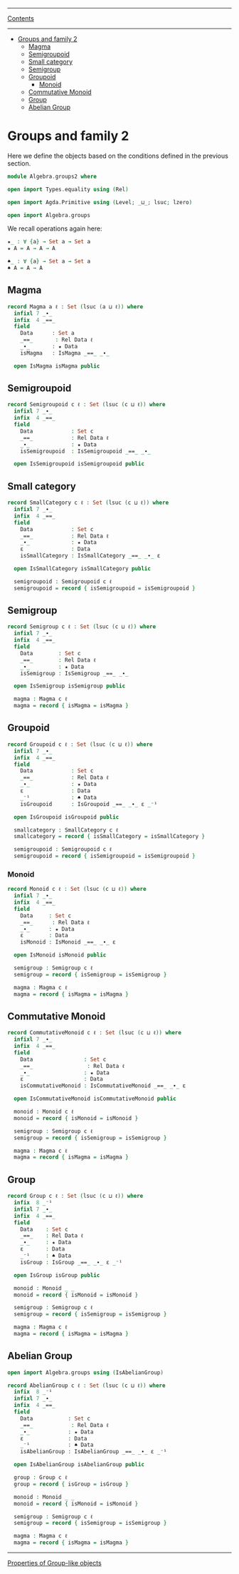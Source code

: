 ****
[Contents](contents.html)

<!-- START doctoc generated TOC please keep comment here to allow auto update -->
<!-- DON'T EDIT THIS SECTION, INSTEAD RE-RUN doctoc TO UPDATE -->
****

- [Groups and family 2](#groups-and-family-2)
  - [Magma](#magma)
  - [Semigroupoid](#semigroupoid)
  - [Small category](#small-category)
  - [Semigroup](#semigroup)
  - [Groupoid](#groupoid)
    - [Monoid](#monoid)
  - [Commutative Monoid](#commutative-monoid)
  - [Group](#group)
  - [Abelian Group](#abelian-group)

<!-- END doctoc generated TOC please keep comment here to allow auto update -->


# Groups and family 2

Here we define the objects based on the conditions defined in the previous section.

```agda
module Algebra.groups2 where

open import Types.equality using (Rel)

open import Agda.Primitive using (Level; _⊔_; lsuc; lzero)

open import Algebra.groups
```

We recall operations again here:

```agda
★_ : ∀ {a} → Set a → Set a
★ A = A → A → A

♠_ : ∀ {a} → Set a → Set a
♠ A = A → A
```

## Magma

```agda
record Magma a ℓ : Set (lsuc (a ⊔ ℓ)) where
  infixl 7 _∙_
  infix  4 _==_
  field
    Data      : Set a
    _==_       : Rel Data ℓ
    _∙_       : ★ Data
    isMagma   : IsMagma _==_ _∙_

  open IsMagma isMagma public
```

## Semigroupoid

```agda
record Semigroupoid c ℓ : Set (lsuc (c ⊔ ℓ)) where
  infixl 7 _∙_
  infix  4 _==_
  field
    Data            : Set c
    _==_            : Rel Data ℓ
    _∙_             : ★ Data
    isSemigroupoid  : IsSemigroupoid _==_ _∙_

  open IsSemigroupoid isSemigroupoid public
```

## Small category

```agda
record SmallCategory c ℓ : Set (lsuc (c ⊔ ℓ)) where
  infixl 7 _∙_
  infix  4 _==_
  field
    Data            : Set c
    _==_            : Rel Data ℓ
    _∙_             : ★ Data
    ε               : Data
    isSmallCategory : IsSmallCategory _==_ _∙_ ε

  open IsSmallCategory isSmallCategory public

  semigroupoid : Semigroupoid c ℓ
  semigroupoid = record { isSemigroupoid = isSemigroupoid }
```

## Semigroup

```agda
record Semigroup c ℓ : Set (lsuc (c ⊔ ℓ)) where
  infixl 7 _∙_
  infix  4 _==_
  field
    Data        : Set c
    _==_        : Rel Data ℓ
    _∙_         : ★ Data
    isSemigroup : IsSemigroup _==_ _∙_

  open IsSemigroup isSemigroup public

  magma : Magma c ℓ
  magma = record { isMagma = isMagma }
```

## Groupoid

```agda
record Groupoid c ℓ : Set (lsuc (c ⊔ ℓ)) where
  infixl 7 _∙_
  infix  4 _==_
  field
    Data            : Set c
    _==_            : Rel Data ℓ
    _∙_             : ★ Data
    ε               : Data
    _⁻¹             : ♠ Data
    isGroupoid      : IsGroupoid _==_ _∙_ ε _⁻¹

  open IsGroupoid isGroupoid public

  smallcategory : SmallCategory c ℓ
  smallcategory = record { isSmallCategory = isSmallCategory }

  semigroupoid : Semigroupoid c ℓ
  semigroupoid = record { isSemigroupoid = isSemigroupoid }
```

### Monoid

```agda
record Monoid c ℓ : Set (lsuc (c ⊔ ℓ)) where
  infixl 7 _∙_
  infix  4 _==_
  field
    Data     : Set c
    _==_      : Rel Data ℓ
    _∙_      : ★ Data
    ε        : Data
    isMonoid : IsMonoid _==_ _∙_ ε

  open IsMonoid isMonoid public

  semigroup : Semigroup c ℓ
  semigroup = record { isSemigroup = isSemigroup }

  magma : Magma c ℓ
  magma = record { isMagma = isMagma }
```

## Commutative Monoid

```agda
record CommutativeMonoid c ℓ : Set (lsuc (c ⊔ ℓ)) where
  infixl 7 _∙_
  infix  4 _==_
  field
    Data                : Set c
    _==_                 : Rel Data ℓ
    _∙_                 : ★ Data
    ε                   : Data
    isCommutativeMonoid : IsCommutativeMonoid _==_ _∙_ ε

  open IsCommutativeMonoid isCommutativeMonoid public

  monoid : Monoid c ℓ
  monoid = record { isMonoid = isMonoid }

  semigroup : Semigroup c ℓ
  semigroup = record { isSemigroup = isSemigroup }

  magma : Magma c ℓ
  magma = record { isMagma = isMagma }
```

## Group

```agda
record Group c ℓ : Set (lsuc (c ⊔ ℓ)) where
  infix  8 _⁻¹
  infixl 7 _∙_
  infix  4 _==_
  field
    Data    : Set c
    _==_    : Rel Data ℓ
    _∙_     : ★ Data
    ε       : Data
    _⁻¹     : ♠ Data
    isGroup : IsGroup _==_ _∙_ ε _⁻¹

  open IsGroup isGroup public

  monoid : Monoid _ _
  monoid = record { isMonoid = isMonoid }

  semigroup : Semigroup c ℓ
  semigroup = record { isSemigroup = isSemigroup }

  magma : Magma c ℓ
  magma = record { isMagma = isMagma }
```

## Abelian Group

```agda
open import Algebra.groups using (IsAbelianGroup)

record AbelianGroup c ℓ : Set (lsuc (c ⊔ ℓ)) where
  infix  8 _⁻¹
  infixl 7 _∙_
  infix  4 _==_
  field
    Data           : Set c
    _==_            : Rel Data ℓ
    _∙_            : ★ Data
    ε              : Data
    _⁻¹            : ♠ Data
    isAbelianGroup : IsAbelianGroup _==_ _∙_ ε _⁻¹

  open IsAbelianGroup isAbelianGroup public

  group : Group c ℓ
  group = record { isGroup = isGroup }

  monoid : Monoid _ _
  monoid = record { isMonoid = isMonoid }

  semigroup : Semigroup c ℓ
  semigroup = record { isSemigroup = isSemigroup }

  magma : Magma c ℓ
  magma = record { isMagma = isMagma }
```

****
[Properties of Group-like objects](./Algebra.groupProperties.html)
